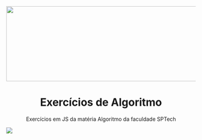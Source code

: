 <img src="https://miro.medium.com/max/1100/0*fcnL6h72kX6skH7H.jpeg" height="200px" width="600px">
<h1 align="center">Exercícios de Algoritmo</h1> 
<p align="center">Exercícios em JS da matéria Algoritmo da faculdade SPTech</p>
<div>
<img src="https://img.shields.io/badge/Made%20with-JavaScript-1f425f.svg">
</div>
